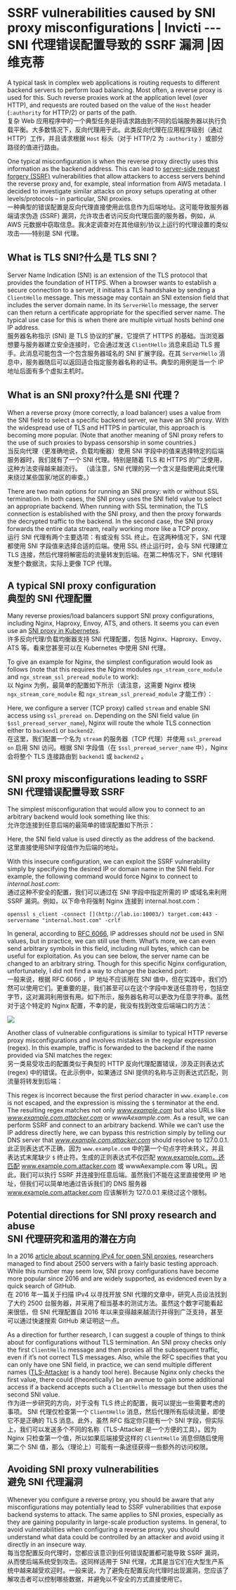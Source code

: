 # SSRF vulnerabilities caused by SNI proxy misconfigurations | Invicti --- SNI 代理错误配置导致的 SSRF 漏洞 |因维克蒂
A typical task in complex web applications is routing requests to different backend servers to perform load balancing. Most often, a reverse proxy is used for this. Such reverse proxies work at the application level (over HTTP), and requests are routed based on the value of the `Host` header (`:authority` for HTTP/2) or parts of the path.  
复杂 Web 应用程序中的一个典型任务是将请求路由到不同的后端服务器以执行负载平衡。大多数情况下，反向代理用于此。此类反向代理在应用程序级别（通过 HTTP）工作，并且请求根据 `Host` 标头（对于 HTTP/2 为 `:authority` ）或部分路径的值进行路由。

One typical misconfiguration is when the reverse proxy directly uses this information as the backend address. This can lead to [server-side request forgery (SSRF)](http://invicti.com/learn/server-side-request-forgery-ssrf/) vulnerabilities that allow attackers to access servers behind the reverse proxy and, for example, steal information from AWS metadata. I decided to investigate similar attacks on proxy setups operating at other levels/protocols – in particular, SNI proxies.  
一种典型的错误配置是反向代理直接使用此信息作为后端地址。这可能导致服务器端请求伪造 (SSRF) 漏洞，允许攻击者访问反向代理后面的服务器，例如，从 AWS 元数据中窃取信息。我决定调查对在其他级别/协议上运行的代理设置的类似攻击——特别是 SNI 代理。

What is TLS SNI?什么是 TLS SNI？
----------------------------

Server Name Indication (SNI) is an extension of the TLS protocol that provides the foundation of HTTPS. When a browser wants to establish a secure connection to a server, it initiates a TLS handshake by sending a `ClientHello` message. This message may contain an SNI extension field that includes the server domain name. In its `ServerHello` message, the server can then return a certificate appropriate for the specified server name. The typical use case for this is when there are multiple virtual hosts behind one IP address.  
服务器名称指示 (SNI) 是 TLS 协议的扩展，它提供了 HTTPS 的基础。当浏览器想要与服务器建立安全连接时，它会通过发送 `ClientHello` 消息来启动 TLS 握手。此消息可能包含一个包含服务器域名的 SNI 扩展字段。在其 `ServerHello` 消息中，服务器随后可以返回适合指定服务器名称的证书。典型的用例是当一个 IP 地址后面有多个虚拟主机时。

What is an SNI proxy?什么是 SNI 代理？
--------------------------------

When a reverse proxy (more correctly, a load balancer) uses a value from the SNI field to select a specific backend server, we have an SNI proxy. With the widespread use of TLS and HTTPS in particular, this approach is becoming more popular. (Note that another meaning of SNI proxy refers to the use of such proxies to bypass censorship in some countries.)  
当反向代理（更准确地说，负载均衡器）使用 SNI 字段中的值来选择特定的后端服务器时，我们就有了一个 SNI 代理。特别是随着 TLS 和 HTTPS 的广泛使用，这种方法变得越来越流行。 （请注意，SNI 代理的另一个含义是指使用此类代理来绕过某些国家/地区的审查。）

There are two main options for running an SNI proxy: with or without SSL termination. In both cases, the SNI proxy uses the SNI field value to select an appropriate backend. When running with SSL termination, the TLS connection is established with the SNI proxy, and then the proxy forwards the decrypted traffic to the backend. In the second case, the SNI proxy forwards the entire data stream, really working more like a TCP proxy.  
运行 SNI 代理有两个主要选项：有或没有 SSL 终止。在这两种情况下，SNI 代理都使用 SNI 字段值来选择合适的后端。使用 SSL 终止运行时，会与 SNI 代理建立 TLS 连接，然后代理将解密后的流量转发到后端。在第二种情况下，SNI 代理转发整个数据流，实际上更像 TCP 代理。

A typical SNI proxy configuration  
典型的 SNI 代理配置
------------------------------------------------

Many reverse proxies/load balancers support SNI proxy configurations, including Nginx, Haproxy, Envoy, ATS, and others. It seems you can even use an [SNI proxy in Kubernetes](https://gist.github.com/kekru/c09dbab5e78bf76402966b13fa72b9d2#choose-upstream-based-on-domain-pattern).  
许多反向代理/负载均衡器支持 SNI 代理配置，包括 Nginx、Haproxy、Envoy、ATS 等。看来您甚至可以在 Kubernetes 中使用 SNI 代理。

To give an example for Nginx, the simplest configuration would look as follows (note that this requires the Nginx modules `ngx_stream_core_module` and `ngx_stream_ssl_preread_module` to work):  
以 Nginx 为例，最简单的配置如下所示（请注意，这需要 Nginx 模块 `ngx_stream_core_module` 和 `ngx_stream_ssl_preread_module` 才能工作）：

Here, we configure a server (TCP proxy) called `stream` and enable SNI access using `ssl_preread on`. Depending on the SNI field value (in `$ssl_preread_server_name`), Nginx will route the whole TLS connection either to `backend1` or `backend2`.  
在这里，我们配置一个名为 `stream` 的服务器（TCP 代理）并使用 `ssl_preread on` 启用 SNI 访问。根据 SNI 字段值（在 `$ssl_preread_server_name` 中），Nginx 会将整个 TLS 连接路由到 `backend1` 或 `backend2` 。

SNI proxy misconfigurations leading to SSRF  
SNI 代理错误配置导致 SSRF
---------------------------------------------------------------

The simplest misconfiguration that would allow you to connect to an arbitrary backend would look something like this:  
允许您连接到任意后端的最简单的错误配置如下所示：

Here, the SNI field value is used directly as the address of the backend.  
这里直接使用SNI字段值作为后端的地址。

With this insecure configuration, we can exploit the SSRF vulnerability simply by specifying the desired IP or domain name in the SNI field. For example, the following command would force Nginx to connect to _internal.host.com_:  
通过这种不安全的配置，我们可以通过在 SNI 字段中指定所需的 IP 或域名来利用 SSRF 漏洞。例如，以下命令将强制 Nginx 连接到 internal.host.com：

```
openssl s_client -connect [](http://lab.io:10003/) target.com:443 -servername "internal.host.com" -crlf
```

In general, according to [RFC 6066](https://www.rfc-editor.org/rfc/rfc6066#page-6), IP addresses should _not_ be used in SNI values, but in practice, we can still use them. What’s more, we can even send arbitrary symbols in this field, including null bytes, which can be useful for exploitation. As you can see below, the server name can be changed to an arbitrary string. Though for this specific Nginx configuration, unfortunately, I did not find a way to change the backend port:  
一般来说，根据 RFC 6066 ，IP 地址不应该用在 SNI 值中，但在实践中，我们仍然可以使用它们。更重要的是，我们甚至可以在这个字段中发送任意符号，包括空字节，这对漏洞利用很有用。如下所示，服务器名称可以更改为任意字符串。虽然对于这个特定的 Nginx 配置，不幸的是，我没有找到改变后端端口的方法：

[![](https://github.com/D0n9/paper_archive/blob/main/paper/picture/2023/4/8b0901be-91c1-4169-9a9f-4ba2075b4014.png?raw=true)
](https://cdn.invicti.com/app/uploads/2022/12/29154609/image-23-1024x159.png)

Another class of vulnerable configurations is similar to typical HTTP reverse proxy misconfigurations and involves mistakes in the regular expression (regex). In this example, traffic is forwarded to the backend if the name provided via SNI matches the regex:  
另一类易受攻击的配置类似于典型的 HTTP 反向代理配置错误，涉及正则表达式 (regex) 中的错误。在此示例中，如果通过 SNI 提供的名称与正则表达式匹配，则流量将转发到后端：

This regex is incorrect because the first period character in `www.example.com` is not escaped, and the expression is missing the `$` terminator at the end. The resulting regex matches not only _www.example.com_ but also URLs like _www.example.com.attacker.com_ or _wwwAexample.com_. As a result, we can perform SSRF and connect to an arbitrary backend. While we can’t use the IP address directly here, we can bypass this restriction simply by telling our DNS server that _www.example.com.attacker.com_ should resolve to 127.0.0.1.  
此正则表达式不正确，因为 `www.example.com` 中的第一个句点字符未转义，并且表达式末尾缺少 `$` 终止符。生成的正则表达式不仅匹配 www.example.com，还匹配 www.example.com.attacker.com 或 wwwAexample.com 等 URL。因此，我们可以执行 SSRF 并连接到任意后端。虽然我们不能在这里直接使用 IP 地址，但我们可以简单地通过告诉我们的 DNS 服务器 www.example.com.attacker.com 应该解析为 127.0.0.1 来绕过这个限制。

Potential directions for SNI proxy research and abuse  
SNI 代理研究和滥用的潜在方向
------------------------------------------------------------------------

In a 2016 [article about scanning IPv4 for open SNI proxies](https://www.bamsoftware.com/computers/sniproxy/), researchers managed to find about 2500 servers with a fairly basic testing approach. While this number may seem low, SNI proxy configurations have become more popular since 2016 and are widely supported, as evidenced even by a quick search of GitHub.   
在 2016 年一篇关于扫描 IPv4 以寻找开放 SNI 代理的文章中，研究人员设法找到了大约 2500 台服务器，并采用了相当基本的测试方法。虽然这个数字可能看起来很低，但 SNI 代理配置自 2016 年以来变得越来越流行并得到广泛支持，甚至可以通过快速搜索 GitHub 来证明这一点。

As a direction for further research, I can suggest a couple of things to think about for configurations without TLS termination. An SNI proxy checks only the first `ClientHello` message and then proxies all the subsequent traffic, even if it’s not correct TLS messages. Also, while the RFC specifies that you can only have one SNI field, in practice, we can send multiple different names ([TLS-Attacker](https://github.com/tls-attacker/TLS-Attacker) is a handy tool here). Because Nginx only checks the first value, there could (theoretically) be an avenue to gain some additional access if a backend accepts such a `ClientHello` message but then uses the second SNI value.  
作为进一步研究的方向，对于没有 TLS 终止的配置，我可以提出一些需要考虑的事项。 SNI 代理仅检查第一个 `ClientHello` 消息，然后代理所有后续流量，即使它不是正确的 TLS 消息。此外，虽然 RFC 指定你只能有一个 SNI 字段，但实际上，我们可以发送多个不同的名称（TLS-Attacker 是一个方便的工具）。因为 Nginx 只检查第一个值，所以如果后端接受这样的 `ClientHello` 消息但随后使用第二个 SNI 值，那么（理论上）可能有一条途径获得一些额外的访问权限。

Avoiding SNI proxy vulnerabilities  
避免 SNI 代理漏洞
------------------------------------------------

Whenever you configure a reverse proxy, you should be aware that any misconfigurations may potentially lead to SSRF vulnerabilities that expose backend systems to attack. The same applies to SNI proxies, especially as they are gaining popularity in large-scale production systems. In general, to avoid vulnerabilities when configuring a reverse proxy, you should understand what data could be controlled by an attacker and avoid using it directly in an insecure way.  
每当您配置反向代理时，您都应该意识到任何错误配置都可能导致 SSRF 漏洞，从而使后端系统受到攻击。这同样适用于 SNI 代理，尤其是当它们在大型生产系统中越来越受欢迎时。一般来说，为了避免在配置反向代理时出现漏洞，您应该了解攻击者可以控制哪些数据，并避免以不安全的方式直接使用它。